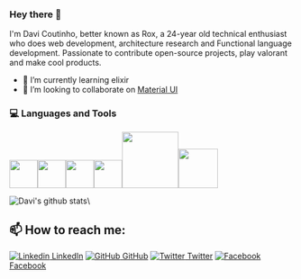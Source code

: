 ### Hey there 👋
I'm Davi Coutinho, better known as Rox, a 24-year old technical enthusiast who does web development, architecture research and Functional language development. Passionate to contribute open-source projects, play valorant and make cool products.<br>


- 🌱 I’m currently learning elixir
- 👯 I’m looking to collaborate on [Material UI](https://github.com/mui-org/material-ui)

<div>
  <h3> 💻 Languages and Tools </h3>
  <p>
   <img src="https://media3.giphy.com/media/ln7z2eWriiQAllfVcn/200w.webp" width="50"><img src="https://i.giphy.com/media/eNAsjO55tPbgaor7ma/200w.webp" width="50"><img src="https://i.giphy.com/media/IdyAQJVN2kVPNUrojM/200.webp" width="50"><img src="https://media3.giphy.com/media/kdFc8fubgS31b8DsVu/giphy.webp" width="50"><img src="https://media.giphy.com/media/kH1DBkPNyZPOk0BxrM/giphy.gif" width="100"><img src="https://media.giphy.com/media/SsCYf6DRFJrOpP0IoM/giphy.gif" width="70">
  <p>
</div> 

![Davi's github stats](https://github-readme-stats.vercel.app/api?username=roxdavirox&show_icons=true&theme=dark)\

## 📫 How to reach me: 
[![Linkedin](https://i.stack.imgur.com/gVE0j.png) LinkedIn](https://www.linkedin.com/in/davi-coutinho) [![GitHub](https://i.stack.imgur.com/tskMh.png) GitHub](https://github.com/roxdavirox) [![Twitter](http://i.imgur.com/wWzX9uB.png) Twitter](https://twitter.com/roox_davi) [![Facebook](http://i.imgur.com/fep1WsG.png) Facebook](https://www.facebook.com/roox.davi)
